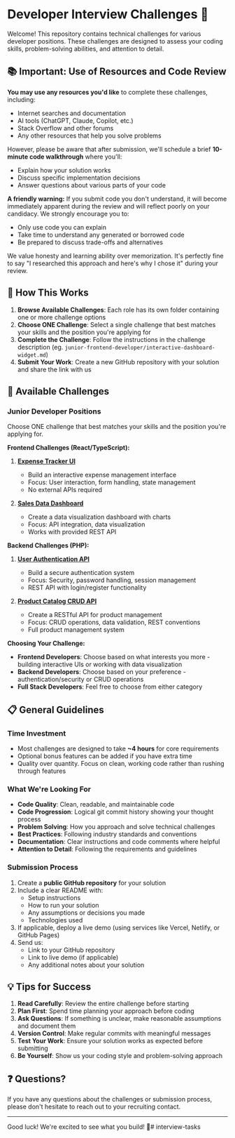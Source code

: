 # Developer Interview Challenges 🚀

Welcome! This repository contains technical challenges for various developer positions. These challenges are designed to
assess your coding skills, problem-solving abilities, and attention to detail.

## 📚 Important: Use of Resources and Code Review

**You may use any resources you'd like** to complete these challenges, including:
- Internet searches and documentation
- AI tools (ChatGPT, Claude, Copilot, etc.)
- Stack Overflow and other forums
- Any other resources that help you solve problems

However, please be aware that after submission, we'll schedule a brief **10-minute code walkthrough** where you'll:
- Explain how your solution works
- Discuss specific implementation decisions
- Answer questions about various parts of your code

**A friendly warning:** If you submit code you don't understand, it will become immediately apparent during the review and will reflect poorly on your candidacy. We strongly encourage you to:
- Only use code you can explain
- Take time to understand any generated or borrowed code
- Be prepared to discuss trade-offs and alternatives

We value honesty and learning ability over memorization. It's perfectly fine to say "I researched this approach and here's why I chose it" during your review.

## 🎯 How This Works

1. **Browse Available Challenges**: Each role has its own folder containing one or more challenge options
2. **Choose ONE Challenge**: Select a single challenge that best matches your skills and the position you're applying
   for
3. **Complete the Challenge**: Follow the instructions in the challenge description (eg.
   `junior-frontend-developer/interactive-dashboard-widget.md`)
4. **Submit Your Work**: Create a new GitHub repository with your solution and share the link with us

## 📁 Available Challenges

### Junior Developer Positions

Choose ONE challenge that best matches your skills and the position you're applying for.

**Frontend Challenges (React/TypeScript):**

1. **[Expense Tracker UI](./junior-developer/expense-tracker-ui.md)**
   - Build an interactive expense management interface
   - Focus: User interaction, form handling, state management
   - No external APIs required

2. **[Sales Data Dashboard](./junior-developer/data-visualization-dashboard.md)**
   - Create a data visualization dashboard with charts
   - Focus: API integration, data visualization
   - Works with provided REST API

**Backend Challenges (PHP):**

1. **[User Authentication API](./junior-developer/user-authentication-api.md)**
   - Build a secure authentication system
   - Focus: Security, password handling, session management
   - REST API with login/register functionality

2. **[Product Catalog CRUD API](./junior-developer/product-catalog-api.md)**
   - Create a RESTful API for product management
   - Focus: CRUD operations, data validation, REST conventions
   - Full product management system

**Choosing Your Challenge:**
- **Frontend Developers**: Choose based on what interests you more - building interactive UIs or working with data visualization
- **Backend Developers**: Choose based on your preference - authentication/security or CRUD operations
- **Full Stack Developers**: Feel free to choose from either category

## 📋 General Guidelines

### Time Investment

- Most challenges are designed to take **~4 hours** for core requirements
- Optional bonus features can be added if you have extra time
- Quality over quantity. Focus on clean, working code rather than rushing through features

### What We're Looking For

- **Code Quality**: Clean, readable, and maintainable code
- **Code Progression**: Logical git commit history showing your thought process
- **Problem Solving**: How you approach and solve technical challenges
- **Best Practices**: Following industry standards and conventions
- **Documentation**: Clear instructions and code comments where helpful
- **Attention to Detail**: Following the requirements and guidelines

### Submission Process

1. Create a **public GitHub repository** for your solution
2. Include a clear README with:
    - Setup instructions
    - How to run your solution
    - Any assumptions or decisions you made
    - Technologies used
3. If applicable, deploy a live demo (using services like Vercel, Netlify, or GitHub Pages)
4. Send us:
    - Link to your GitHub repository
    - Link to live demo (if applicable)
    - Any additional notes about your solution

## 💡 Tips for Success

1. **Read Carefully**: Review the entire challenge before starting
2. **Plan First**: Spend time planning your approach before coding
3. **Ask Questions**: If something is unclear, make reasonable assumptions and document them
4. **Version Control**: Make regular commits with meaningful messages
5. **Test Your Work**: Ensure your solution works as expected before submitting
6. **Be Yourself**: Show us your coding style and problem-solving approach

## ❓ Questions?

If you have any questions about the challenges or submission process, please don't hesitate to reach out to your
recruiting contact.

---

Good luck! We're excited to see what you build! 🎉# interview-tasks
